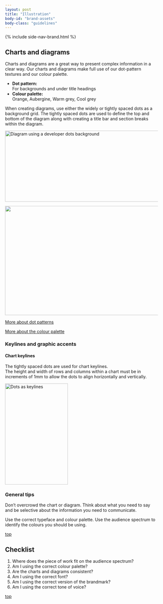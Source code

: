 ```yaml
---
layout: post
title: "Illustration"
body-id: "brand-assets"
body-class: "guidelines"
---
```



{% include side-nav-brand.html %}

<div id="loop-guidelines" class="ten-col last-col">
<h2>Charts and diagrams</h2>
<p>Charts and diagrams are a great way to present complex information in a clear way. Our charts and diagrams make full use of our dot-pattern textures and our colour palette.</p>
<ul>
<li><strong>Dot pattern:</strong><br />
For backgrounds and under title headings</li>
<li><strong>Colour palette:</strong><br />
Orange, Aubergine, Warm grey, Cool grey</li>
</ul>
<p>When creating diagrams, use either the widely or tightly spaced dots as a background grid. The tightly spaced dots are used to define the top and bottom of the diagram along with creating a title bar and section breaks within the diagram.</p>
<p><img src="https://assets.ubuntu.com/v1/83e61f97-dots-dev-diagram.gif" alt="Diagram using a developer dots background" title="dots-dev-diagram" width="540" height="234" class="alignnone size-full wp-image-568" srcset="https://assets.ubuntu.com/v1/83e61f97-dots-dev-diagram.gif 540w, https://assets.ubuntu.com/v1/d4c19c5a-dots-dev-diagram-300x130.gif 300w" sizes="(max-width: 540px) 100vw, 540px" /></p>
<p><img src="https://assets.ubuntu.com/v1/9d934818-dots-enterprise-diagram.gif" alt="" title="dots-enterprise-diagram" width="540" height="360" class="alignnone size-full wp-image-574" srcset="https://assets.ubuntu.com/v1/9d934818-dots-enterprise-diagram.gif 540w, https://assets.ubuntu.com/v1/f114927e-dots-enterprise-diagram-300x200.gif 300w" sizes="(max-width: 540px) 100vw, 540px" /></p>
<p><a href="/brand//assets/dot-patterns">More about dot patterns</a></p>
<p><a href="/brand//assets/colour-palette">More about the colour palette</a></p>
<h3>Keylines and graphic accents</h3>
<h4>Chart keylines</h4>
<p>The tightly spaced dots are used for chart keylines.<br />
The height and width of rows and columns within a chart must be in increments of 1mm to allow the dots to align horizontally and vertically.</p>
<p><img src="https://assets.ubuntu.com/v1/202053f5-keylines.gif" alt="Dots as keylines" title="keylines" width="207" height="333" class="alignnone size-full wp-image-576" srcset="https://assets.ubuntu.com/v1/202053f5-keylines.gif 207w, https://assets.ubuntu.com/v1/005df84b-keylines-186x300.gif 186w" sizes="(max-width: 207px) 100vw, 207px" /></p>
<h3>General tips</h3>
<p>Don’t overcrowd the chart or diagram. Think about what you need to say and be selective about the information you need to communicate.</p>
<p>Use the correct typeface and colour palette. Use the audience spectrum to identify the colours you should be using.</p>
<div class="wp-link-top clearfix"><a href="#">top</a></div>
<h2>Checklist</h2>
<ol>
<li>Where does the piece of work fit on the audience spectrum?</li>
<li>Am I using the correct colour palette?</li>
<li>Are the charts and diagrams consistent?</li>
<li>Am I using the correct font?</li>
<li>Am I using the correct version of the brandmark?</li>
<li>Am I using the correct tone of voice?</li>
</ol>
<div class="wp-link-top clearfix"><a href="#">top</a></div>
